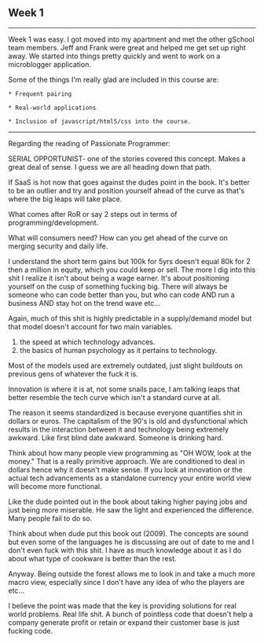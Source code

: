 Week 1
-----
-----

Week 1 was easy. I got moved into my apartment and met the other gSchool team members. Jeff and Frank were great and helped me get set up
right away. We started into things pretty quickly and went to work on a microblogger application.

Some of the things I'm really glad are included in this course are:

    * Frequent pairing

    * Real-world applications
  
    * Inclusion of javascript/html5/css into the course.

----

Regarding the reading of Passionate Programmer:

SERIAL OPPORTUNIST- one of the stories covered this concept. Makes a great deal of sense. I guess we are all heading down that path.


If SaaS is hot now that goes against the dudes point in the book. It's better to be an outlier and try and position yourself ahead of the curve as that's where the big leaps will take place.


What comes after RoR or say 2 steps out in terms of programming/development. 

What will consumers need?
How can you get ahead of the curve on merging security and daily life.


I understand the short term gains but 100k for 5yrs doesn't equal 80k for 2 then a million in equity, which you could keep or sell.
The more I dig into this shit I realize it isn't about being a wage earner. It's about positioning yourself on the cusp of something fucking big. There will always be someone who can code better than you, but who can code AND run a business AND stay hot on the trend wave etc...

Again, much of this shit is highly predictable in a supply/demand model but that model doesn't account for two main variables.
1. the speed at which technology advances.
2. the basics of human psychology as it pertains to technology.

Most of the models used are extremely outdated, just slight buildouts on previous gens of whatever the fuck it is.

Innovation is where it is at, not some snails pace, I am talking leaps that better resemble the tech curve which isn't a standard curve at all.

The reason it seems standardized is because everyone quantifies shit in dollars or euros. The capitalism of the 90's is old and dysfunctional which results in the interaction between it and technology being extremely awkward. Like first blind date awkward. Someone is drinking hard.

Think about how many people view programming as "OH WOW, look at the money." That is a really primitive approach. We are conditioned to deal in dollars hence why it doesn't make sense. If you look at innovation or the actual tech advancements as a standalone currency your entire world view will become more functional.

Like the dude pointed out in the book about taking higher paying jobs and just being more miserable. He saw the light and experienced the difference. Many people fail to do so. 

Think about when dude put this book out (2009). The concepts are sound but even some of the languages he is discussing are out of date to me and I don't even fuck with this shit. I have as much knowledge about it as I do about what type of cookware is better than the rest.

Anyway. Being outside the forest allows me to look in and take a much more macro view, especially since I don't have any idea of who the players are etc...

I believe the point was made that the key is providing solutions for real world problems. Real life shit. A bunch of pointless code that doesn't help a company generate profit or retain or expand their customer base is just fucking code.



